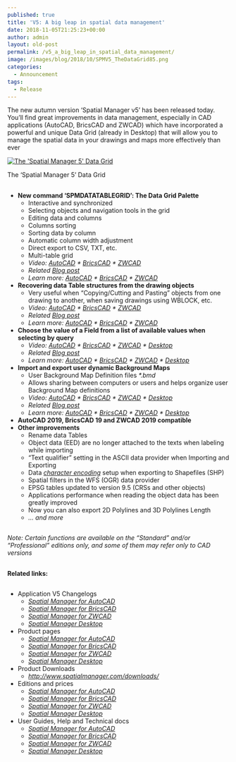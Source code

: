 ```yaml
---
published: true
title: 'V5: A big leap in spatial data management'
date: 2018-11-05T21:25:23+00:00
author: admin
layout: old-post
permalink: /v5_a_big_leap_in_spatial_data_management/
image: /images/blog/2018/10/SPMV5_TheDataGrid85.png
categories:
  - Announcement
tags:
  - Release
---
```

<p>
  The new autumn version &#8216;Spatial Manager v5&#8217; has been released today. You&#8217;ll find great improvements in data management, especially in CAD applications (AutoCAD, BricsCAD and ZWCAD) which have incorporated a powerful and unique Data Grid (already in Desktop) that will allow you to manage the spatial data in your drawings and maps more effectively than ever
</p>

<p>
  <!--more-->
</p>

<div>
  <a href="/images/blog/2018/10/SPMDataTableGridCAD-B.png" target="_blank" rel="nofollow"><img src="/images/blog/2018/10/SPMDataTableGridCAD-B.png" alt="The 'Spatial Manager 5' Data Grid" width="1082" height="617" srcset="/images/blog/2018/10/SPMDataTableGridCAD-B.png 1082w, /images/blog/2018/10/SPMDataTableGridCAD-B-300x171.png 300w, /images/blog/2018/10/SPMDataTableGridCAD-B-768x438.png 768w, /images/blog/2018/10/SPMDataTableGridCAD-B-1024x584.png 1024w, /images/blog/2018/10/SPMDataTableGridCAD-B-624x356.png 624w" sizes="(max-width: 1082px) 100vw, 1082px" /></a>
  
  <p>
    The &#8216;Spatial Manager 5&#8217; Data Grid
  </p>
</div>

<h2>
</h2>

<ul>
  <li>
    <span><strong>New command &#8216;SPMDATATABLEGRID&#8217;: The Data Grid Palette</strong></span> <ul>
      <li>
        Interactive and synchronized
      </li>
      <li>
        Selecting objects and navigation tools in the grid
      </li>
      <li>
        Editing data and columns
      </li>
      <li>
        Columns sorting
      </li>
      <li>
        Sorting data by column
      </li>
      <li>
        Automatic column width adjustment
      </li>
      <li>
        Direct export to CSV, TXT, etc.
      </li>
      <li>
        Multi-table grid
      </li>
      <li>
        <em>Video: <a href="https://youtu.be/-hyHMrdFOww?rel=0" target="_blank" rel="nofollow"><span>AutoCAD</span></a> * <a href="https://youtu.be/hAbfKiopJwc?rel=0" target="_blank" rel="nofollow"><span>BricsCAD</span></a> * <a href="https://youtu.be/kO5qs3H9FAk?rel=0" target="_blank" rel="nofollow"><span>ZWCAD</span></a></em>
      </li>
      <li>
        <em>Related</em> <a href="http://www.spatialmanager.com/the-new-data-grid/" target="_blank" rel="nofollow"><span><em>Blog post</em></span></a>
      </li>
      <li>
        <em>Learn more: <a href="http://wiki.spatialmanager.com/index.php/Spatial_Manager%E2%84%A2_for_AutoCAD_-_FAQs:_Data_Structure_Management_(%22Standard%22_and_%22Professional%22_editions_only)#Can_I_view_and_edit_the_objects_data_in_a_table_form.3F_.28.22Professional.22_edition_only.29" target="_blank" rel="nofollow"><span>AutoCAD</span></a> * <a href="http://wiki.spatialmanager.com/index.php/Spatial_Manager%E2%84%A2_for_BricsCAD_-_FAQs:_Data_Structure_Management_(%22Standard%22_and_%22Professional%22_editions_only)#Can_I_view_and_edit_the_entities_data_in_a_table_form.3F_.28.22Professional.22_edition_only.29" target="_blank" rel="nofollow"><span>BricsCAD</span></a> * <a href="http://wiki.spatialmanager.com/index.php/Spatial_Manager%E2%84%A2_for_ZWCAD_-_FAQs:_Data_Structure_Management_(%22Standard%22_and_%22Professional%22_editions_only)#Can_I_view_and_edit_the_entities_data_in_a_table_form.3F_.28.22Professional.22_edition_only.29" target="_blank" rel="nofollow"><span>ZWCAD</span></a></em>
      </li>
    </ul>
  </li>
  
  <li>
    <span><strong>Recovering data Table structures from the drawing objects</strong></span> <ul>
      <li>
        Very useful when &#8220;Copying/Cutting and Pasting&#8221; objects from one drawing to another, when saving drawings using WBLOCK, etc.
      </li>
      <li>
        <em>Video: <a href="https://youtu.be/sniPHKBVmtw?rel=0" target="_blank" rel="nofollow"><span>AutoCAD</span></a> * <a href="https://youtu.be/E-2wUC99IRE?rel=0" target="_blank" rel="nofollow"><span>BricsCAD</span></a> * <a href="https://youtu.be/8UMcv7K3pXk?rel=0" target="_blank" rel="nofollow"><span>ZWCAD</span></a></em>
      </li>
      <li>
        <em>Related</em> <a href="http://www.spatialmanager.com/scan-and-recovery-of-data-tables-from-drawing-objects/" target="_blank" rel="nofollow"><span><em>Blog post</em></span></a>
      </li>
      <li>
        <em>Learn more: <a href="http://wiki.spatialmanager.com/index.php/Spatial_Manager%E2%84%A2_for_AutoCAD_-_FAQs:_Data_Structure_Management_(%22Standard%22_and_%22Professional%22_editions_only)#How_can_I_define_data_tables_in_a_drawing.3F" target="_blank" rel="nofollow"><span>AutoCAD</span></a> * <a href="http://wiki.spatialmanager.com/index.php/Spatial_Manager%E2%84%A2_for_BricsCAD_-_FAQs:_Data_Structure_Management_(%22Standard%22_and_%22Professional%22_editions_only)#How_can_I_define_data_tables_in_a_drawing.3F" target="_blank" rel="nofollow"><span>BricsCAD</span></a> * <a href="http://wiki.spatialmanager.com/index.php/Spatial_Manager%E2%84%A2_for_ZWCAD_-_FAQs:_Data_Structure_Management_(%22Standard%22_and_%22Professional%22_editions_only)#How_can_I_define_data_tables_in_a_drawing.3F" target="_blank" rel="nofollow"><span>ZWCAD</span></a></em>
      </li>
    </ul>
  </li>
  
  <li>
    <span><strong>Choose the value of a Field from a list of available values when selecting by query</strong></span> <ul>
      <li>
        <em>Video: <a href="https://youtu.be/FN7yJtHDiBo?rel=0" target="_blank" rel="nofollow"><span>AutoCAD</span></a> * <a href="https://youtu.be/TTtlug9Ckec?rel=0" target="_blank" rel="nofollow"><span>BricsCAD</span></a> * <a href="https://youtu.be/liruRM98B7E?rel=0" target="_blank" rel="nofollow"><span>ZWCAD</span></a> * <a href="https://youtu.be/cuMbNyf8J80?rel=0" target="_blank" rel="nofollow"><span>Desktop</span></a></em>
      </li>
      <li>
        <em>Related</em> <a href="http://www.spatialmanager.com/retrieve-existing-data-values-when-querying/" target="_blank" rel="nofollow"><span><em>Blog post</em></span></a>
      </li>
      <li>
        <em>Learn more: <a href="http://wiki.spatialmanager.com/index.php/Spatial_Manager%E2%84%A2_for_AutoCAD_-_FAQs:_Data_Structure_Management_(%22Standard%22_and_%22Professional%22_editions_only)#Can_I_define_a_selection_of_objects_based_on_the_values_of_their_data.3F" target="_blank" rel="nofollow"><span>AutoCAD</span></a> * <a href="http://wiki.spatialmanager.com/index.php/Spatial_Manager%E2%84%A2_for_BricsCAD_-_FAQs:_Data_Structure_Management_(%22Standard%22_and_%22Professional%22_editions_only)#Can_I_define_a_selection_of_entities_based_on_the_values_of_their_data.3F" target="_blank" rel="nofollow"><span>BricsCAD</span></a> * <a href="http://wiki.spatialmanager.com/index.php/Spatial_Manager%E2%84%A2_for_ZWCAD_-_FAQs:_Data_Structure_Management_(%22Standard%22_and_%22Professional%22_editions_only)#Can_I_define_a_selection_of_entities_based_on_the_values_of_their_data.3F" target="_blank" rel="nofollow"><span>ZWCAD</span></a> * <a href="http://wiki.spatialmanager.com/index.php/Spatial_Manager_Desktop%E2%84%A2_-_FAQs:_Selecting_and_filtering#How_can_I_select_Features_of_a_Map.3F" target="_blank" rel="nofollow"><span>Desktop</span></a></em>
      </li>
    </ul>
  </li>
  
  <li>
    <span><strong>Import and export user dynamic Background Maps</strong></span> <ul>
      <li>
        User Background Map Definition files <em>*.bmd</em>
      </li>
      <li>
        Allows sharing between computers or users and helps organize user Background Map definitions
      </li>
      <li>
        <em>Video: <a href="https://youtu.be/FDus44SOObk?rel=0" target="_blank" rel="nofollow"><span>AutoCAD</span></a> * <a href="https://youtu.be/UUJxuF3Y3Ss?rel=0" target="_blank" rel="nofollow"><span>BricsCAD</span></a> * <a href="https://youtu.be/zPPnopXKnfU?rel=0" target="_blank" rel="nofollow"><span>ZWCAD</span></a> * <a href="https://youtu.be/kyY95OlOBz8?rel=0" target="_blank" rel="nofollow"><span>Desktop</span></a></em>
      </li>
      <li>
        <em>Related</em> <a href="http://www.spatialmanager.com/exporting-importing-user-background-map-defintions/" target="_blank" rel="nofollow"><span><em>Blog post</em></span></a>
      </li>
      <li>
        <em>Learn more: <a href="http://wiki.spatialmanager.com/index.php/Spatial_Manager%E2%84%A2_for_AutoCAD_-_FAQs:_Background_Maps_(%22Standard%22_and_%22Professional%22_editions_only)#Can_I_configure_my_own_Web_Map_Services.3F" target="_blank" rel="nofollow"><span>AutoCAD</span></a> * <a href="http://wiki.spatialmanager.com/index.php/Spatial_Manager%E2%84%A2_for_BricsCAD_-_FAQs:_Background_Maps_(%22Standard%22_and_%22Professional%22_editions_only)#Can_I_configure_my_own_Web_Map_Services.3F" target="_blank" rel="nofollow"><span>BricsCAD</span></a> * <a href="http://wiki.spatialmanager.com/index.php/Spatial_Manager%E2%84%A2_for_ZWCAD_-_FAQs:_Background_Maps_(%22Standard%22_and_%22Professional%22_editions_only)#Can_I_configure_my_own_Web_Map_Services.3F" target="_blank" rel="nofollow"><span>ZWCAD</span></a> * <a href="http://wiki.spatialmanager.com/index.php/Spatial_Manager_Desktop%E2%84%A2_-_FAQs:_Background_Maps#Can_I_configure_my_own_Web_Map_Services.3F" target="_blank" rel="nofollow"><span>Desktop</span></a></em>
      </li>
    </ul>
  </li>
  
  <li>
    <span><strong>AutoCAD 2019, BricsCAD 19 and ZWCAD 2019 compatible</strong></span>
  </li>
  <li>
    <span><strong>Other improvements</strong></span> <ul>
      <li>
        Rename data Tables
      </li>
      <li>
        Object data (EED) are no longer attached to the texts when labeling while importing
      </li>
      <li>
        &#8220;Text qualifier&#8221; setting in the ASCII data provider when Importing and Exporting
      </li>
      <li>
        Data <a href="https://en.wikipedia.org/wiki/Character_encoding" target="_blank" rel="nofollow"><span><em>character encoding</em></span></a> setup when exporting to Shapefiles (SHP)
      </li>
      <li>
        Spatial filters in the WFS (OGR) data provider
      </li>
      <li>
        EPSG tables updated to version 9.5 (CRSs and other objects)
      </li>
      <li>
        Applications performance when reading the object data has been greatly improved
      </li>
      <li>
        Now you can also export 2D Polylines and 3D Polylines Length
      </li>
      <li>
        <em>… and more</em>
      </li>
    </ul>
  </li>
</ul>

<h2>
</h2>

<p>
  <em>Note: Certain functions are available on the “Standard” and/or “Professional” editions only, and some of them may refer only to CAD versions</em>
</p>

<h2>
</h2>

**Related links:**

## 

  * Application V5 Changelogs 
      * <a href="http://wiki.spatialmanager.com/index.php/Spatial_Manager%E2%84%A2_for_AutoCAD_Changelog" target="_blank" rel="nofollow"><span><em>Spatial Manager for AutoCAD</em></span></a>
      * <a href="http://wiki.spatialmanager.com/index.php/Spatial_Manager%E2%84%A2_for_BricsCAD_Changelog" target="_blank" rel="nofollow"><span><em>Spatial Manager for BricsCAD</em></span></a>
      * <a href="http://wiki.spatialmanager.com/index.php/Spatial_Manager%E2%84%A2_for_ZWCAD_Changelog" target="_blank" rel="nofollow"><span><em>Spatial Manager for ZWCAD</em></span></a>
      * <a href="http://wiki.spatialmanager.com/index.php/Spatial_Manager_Desktop%E2%84%A2_Changelog" target="_blank" rel="nofollow"><span><em>Spatial Manager Desktop</em></span></a>
  * Product pages 
      * <a href="http://www.spatialmanager.com/spm-forautocad/" target="_blank" rel="nofollow"><span><em>Spatial Manager for AutoCAD</em></span></a>
      * <a href="http://www.spatialmanager.com/spm-forbricscad/" target="_blank" rel="nofollow"><span><em>Spatial Manager for BricsCAD</em></span></a>
      * <a href="http://www.spatialmanager.com/spm-forzwcad/" target="_blank" rel="nofollow"><span><em>Spatial Manager for ZWCAD</em></span></a>
      * <a href="http://www.spatialmanager.com/spm-desktop/" target="_blank" rel="nofollow"><span><em>Spatial Manager Desktop</em></span></a>
  * Product Downloads 
      * <a href="http://www.spatialmanager.com/downloads/" target="_blank" rel="nofollow"><span><em>http://www.spatialmanager.com/downloads/</em></span></a>
  * Editions and prices 
      * <a href="http://www.spatialmanager.com/spm-forautocad-prices/" target="_blank" rel="nofollow"><span><em>Spatial Manager for AutoCAD</em></span></a>
      * <a href="http://www.spatialmanager.com/spm-forbricscad-prices/" target="_blank" rel="nofollow"><span><em>Spatial Manager for BricsCAD</em></span></a>
      * <a href="http://www.spatialmanager.com/spm-forzwcad-prices/" target="_blank" rel="nofollow"><span><em>Spatial Manager for ZWCAD</em></span></a>
      * <a href="http://www.spatialmanager.com/spm-desktop-prices/" target="_blank" rel="nofollow"><span><em>Spatial Manager Desktop</em></span></a>
  * User Guides, Help and Technical docs 
      * <a href="http://wiki.spatialmanager.com/index.php/Spatial_Manager%E2%84%A2_for_AutoCAD" target="_blank" rel="nofollow"><span><em>Spatial Manager for AutoCAD</em></span></a>
      * <a href="http://wiki.spatialmanager.com/index.php/Spatial_Manager%E2%84%A2_for_BricsCAD" target="_blank" rel="nofollow"><span><em>Spatial Manager for BricsCAD</em></span></a>
      * <a href="http://wiki.spatialmanager.com/index.php/Spatial_Manager%E2%84%A2_for_ZWCAD" target="_blank" rel="nofollow"><span><em>Spatial Manager for ZWCAD</em></span></a>
      * <a href="http://wiki.spatialmanager.com/index.php/Spatial_Manager_Desktop%E2%84%A2" target="_blank" rel="nofollow"><span><em>Spatial Manager Desktop</em></span></a>